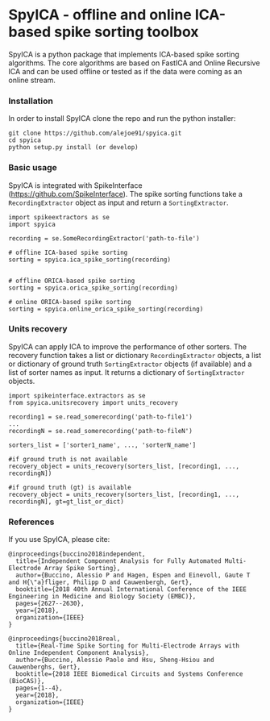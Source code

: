 # SpyICA - offline and online ICA-based spike sorting toolbox

SpyICA is a python package that implements ICA-based spike sorting algorithms.
The core algorithms are based on FastICA and Online Recursive ICA and can be used offline or tested as if the data were coming as an online stream.

### Installation

In order to install SpyICA clone the repo and run the python installer:

```
git clone https://github.com/alejoe91/spyica.git
cd spyica
python setup.py install (or develop)
```

### Basic usage

SpyICA is integrated with SpikeInterface (https://github.com/SpikeInterface). The spike sorting functions take a `RecordingExtractor` object as input and return a `SortingExtractor`.

```
import spikeextractors as se
import spyica

recording = se.SomeRecordingExtractor('path-to-file')

# offline ICA-based spike sorting
sorting = spyica.ica_spike_sorting(recording)


# offline ORICA-based spike sorting
sorting = spyica.orica_spike_sorting(recording)

# online ORICA-based spike sorting
sorting = spyica.online_orica_spike_sorting(recording)
```

### Units recovery

SpyICA can apply ICA to improve the performance of other sorters. The recovery function takes a list or dictionary `RecordingExtractor` objects, a list or dictionary of ground truth `SortingExtractor` objects (if available) and a list of sorter names as input. It returns a dictionary of `SortingExtractor` objects.

```
import spikeinterface.extractors as se
from spyica.unitsrecovery import units_recovery

recording1 = se.read_somerecording('path-to-file1')
...
recordingN = se.read_somerecording('path-to-fileN')

sorters_list = ['sorter1_name', ..., 'sorterN_name'] 

#if ground truth is not available
recovery_object = units_recovery(sorters_list, [recording1, ..., recordingN])

#if ground truth (gt) is available
recovery_object = units_recovery(sorters_list, [recording1, ..., recordingN], gt=gt_list_or_dict)
```

### References

If you use SpyICA, please cite:

```
@inproceedings{buccino2018independent,
  title={Independent Component Analysis for Fully Automated Multi-Electrode Array Spike Sorting},
  author={Buccino, Alessio P and Hagen, Espen and Einevoll, Gaute T and H{\"a}fliger, Philipp D and Cauwenbergh, Gert},
  booktitle={2018 40th Annual International Conference of the IEEE Engineering in Medicine and Biology Society (EMBC)},
  pages={2627--2630},
  year={2018},
  organization={IEEE}
}
```

```
@inproceedings{buccino2018real,
  title={Real-Time Spike Sorting for Multi-Electrode Arrays with Online Independent Component Analysis},
  author={Buccino, Alessio Paolo and Hsu, Sheng-Hsiou and Cauwenberghs, Gert},
  booktitle={2018 IEEE Biomedical Circuits and Systems Conference (BioCAS)},
  pages={1--4},
  year={2018},
  organization={IEEE}
}
```

